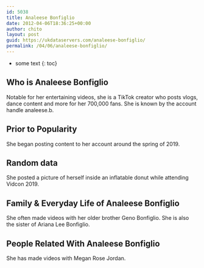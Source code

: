 ```yaml
---
id: 5038
title: Analeese Bonfiglio
date: 2012-04-06T18:36:25+00:00
author: chito
layout: post
guid: https://ukdataservers.com/analeese-bonfiglio/
permalink: /04/06/analeese-bonfiglio/
---
```


* some text
{: toc}
          
          
## Who is  Analeese Bonfiglio
                  
                  
                  
Notable for her entertaining videos, she is a TikTok creator who posts vlogs, dance content and more for her 700,000 fans. She is known by the account handle analeese.b.
                  
                
                
                
## Prior to Popularity 
                  
                  
                  
She began posting content to her account around the spring of 2019.
                  
                
                
                
## Random data 
                  
                  
                  
She posted a picture of herself inside an inflatable donut while attending Vidcon 2019.
                  
                
                
                
## Family & Everyday Life of Analeese Bonfiglio
                  
                  
                  
She often made videos with her older brother Geno Bonfiglio. She is also the sister of Ariana Lee Bonfiglio.
                  
                
                
                
## People Related With  Analeese Bonfiglio
                  
                  
                  
She has made videos with Megan Rose Jordan.
                  
                
              
            
          
          
          
    
    
  
